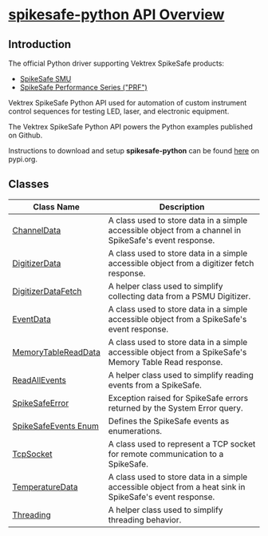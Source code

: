 # [spikesafe-python API Overview](/spikesafe_python_lib_docs/README.md)

## Introduction

The official Python driver supporting Vektrex SpikeSafe products:
- [SpikeSafe SMU](https://www.vektrex.com/products/spikesafe-source-measure-unit/)
- [SpikeSafe Performance Series ("PRF")](https://www.vektrex.com/products/spikesafe-performance-series-precision-pulsed-current-sources/)

Vektrex SpikeSafe Python API used for automation of custom instrument control sequences for testing LED, laser, and electronic equipment.

The Vektrex SpikeSafe Python API powers the Python examples published on Github.

Instructions to download and setup **spikesafe-python** can be found [here](https://pypi.org/project/spikesafe-python/) on pypi.org.

## Classes

| Class Name | Description |
| - | - |
| [ChannelData](/spikesafe_python_lib_docs/ChannelData/README.md) | A class used to store data in a simple accessible object from a channel in SpikeSafe's event response. | 
| [DigitizerData](/spikesafe_python_lib_docs/DigitizerData/README.md) | A class used to store data in a simple accessible object from a digitizer fetch response. |
| [DigitizerDataFetch](/spikesafe_python_lib_docs/DigitizerDataFetch/README.md) | A helper class used to simplify collecting data from a PSMU Digitizer. |
| [EventData](/spikesafe_python_lib_docs/EventData/README.md) | A class used to store data in a simple accessible object from a SpikeSafe's event response. |
| [MemoryTableReadData](/spikesafe_python_lib_docs/MemoryTableReadData/README.md) | A class used to store data in a simple accessible object from a SpikeSafe's Memory Table Read response. |
| [ReadAllEvents](/spikesafe_python_lib_docs/ReadAllEvents/README.md) | A helper class used to simplify reading events from a SpikeSafe. |
| [SpikeSafeError](/spikesafe_python_lib_docs/SpikeSafeError/README.md) | Exception raised for SpikeSafe errors returned by the System Error query. |
| [SpikeSafeEvents Enum](/spikesafe_python_lib_docs/SpikeSafeEvents/README.md) | Defines the SpikeSafe events as enumerations. |
| [TcpSocket](/spikesafe_python_lib_docs/TcpSocket/README.md) | A class used to represent a TCP socket for remote communication to a SpikeSafe. |
| [TemperatureData](/spikesafe_python_lib_docs/TemperatureData/README.md) | A class used to store data in a simple accessible object from a heat sink in SpikeSafe's event response. |
| [Threading](/spikesafe_python_lib_docs/Threading/README.md) | A helper class used to simplify threading behavior. |